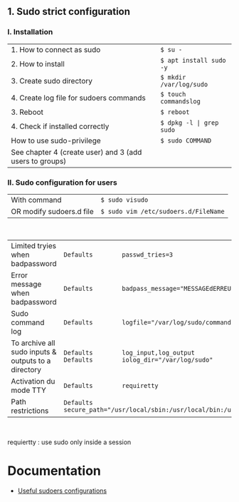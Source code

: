 ## 1. Sudo strict configuration

### I. Installation

|                                                                |                                    |
| -------------------------------------------------------------- | ---------------------------------- |
| 1. How to connect as sudo                                      | `$ su -`
| 2. How to install                                              | `$ apt install sudo -y`
| 3. Create sudo directory                                       | `$ mkdir /var/log/sudo`
| 4. Create log file for sudoers commands                        | `$ touch commandslog`
| 3. Reboot                                                      | `$ reboot`
| 4. Check if installed correctly                                | `$ dpkg -l \| grep sudo`
|    How to use sudo-privilege                                   | `$ sudo COMMAND`
|    See chapter 4 (create user) and 3 (add users to groups)     |



### II. Sudo configuration for users

|                                   |                                       |
| --------------------------------- | ------------------------------------- |
| With command                      | `$ sudo visudo` 
| OR modify sudoers.d file          | `$ sudo vim /etc/sudoers.d/FileName`


<br>

|                                                     |                                                         |
| --------------------------------------------------- | ------------------------------------------------------- |
| Limited tryies when badpassword                     | `Defaults        passwd_tries=3`
| Error message when badpassword                      | `Defaults        badpass_message="MESSAGEdERREUR"`
| Sudo command log                                    | `Defaults        logfile="/var/log/sudo/commandslog"`
| To archive all sudo inputs & outputs to a directory | `Defaults        log_input,log_output` <br>                                                                                                                         `Defaults        iolog_dir="/var/log/sudo"`
| Activation du mode TTY                              | `Defaults        requiretty` 
| Path restrictions                                   | `Defaults        secure_path="/usr/local/sbin:/usr/local/bin:/usr/sbin:/usr/bin:/sbin:/bin:/snap/bin`

<br>

requiertty : use sudo only inside a session

# Documentation 

- [Useful sudoers configurations](https://www.tecmint.com/sudoers-configurations-for-setting-sudo-in-linux/ "tecmint.com")
